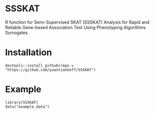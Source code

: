 # SSSKAT
R function for Semi-Supervised SKAT (SSSKAT) Analysis for Rapid and Reliable Gene-based Association Test Using Phenotyping Algorithms Surrogates

# Installation
```{R, eval = FALSE}
devtools::install_github(repo = "https://github.com/yuantianUofT/SSSKAT")
```

# Example
```{R, eval = FALSE}
library(SSSKAT)
data("example_data")


```
